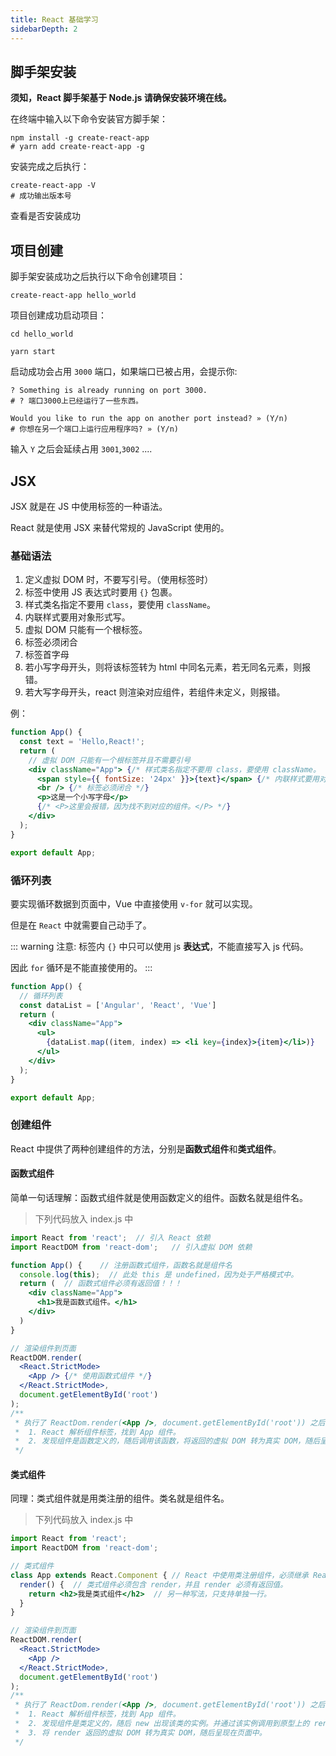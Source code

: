 ```yaml
---
title: React 基础学习
sidebarDepth: 2
---
```


## 脚手架安装

**须知，React 脚手架基于 Node.js 请确保安装环境在线。**

在终端中输入以下命令安装官方脚手架：

```shell
npm install -g create-react-app
# yarn add create-react-app -g
```

安装完成之后执行：

```shell
create-react-app -V
# 成功输出版本号
```

查看是否安装成功

## 项目创建

脚手架安装成功之后执行以下命令创建项目：

```shell
create-react-app hello_world
```

项目创建成功启动项目：

```shell
cd hello_world

yarn start
```

启动成功会占用 `3000` 端口，如果端口已被占用，会提示你:

```shell
? Something is already running on port 3000.
# ? 端口3000上已经运行了一些东西。

Would you like to run the app on another port instead? » (Y/n)
# 你想在另一个端口上运行应用程序吗? » (Y/n)
```

输入 `Y` 之后会延续占用 `3001`,`3002` ....

## JSX

JSX 就是在 JS 中使用标签的一种语法。

React 就是使用 JSX 来替代常规的 JavaScript 使用的。

### 基础语法

1. 定义虚拟 DOM 时，不要写引号。（使用标签时）
2. 标签中使用 JS 表达式时要用 `{}` 包裹。
3. 样式类名指定不要用 `class`，要使用 `className`。
4. 内联样式要用对象形式写。
5. 虚拟 DOM 只能有一个根标签。
6. 标签必须闭合
7. 标签首字母
  1. 若小写字母开头，则将该标签转为 html 中同名元素，若无同名元素，则报错。
  2. 若大写字母开头，react 则渲染对应组件，若组件未定义，则报错。

例：

```jsx
function App() {
  const text = 'Hello,React!';
  return (
    // 虚拟 DOM 只能有一个根标签并且不需要引号
    <div className="App"> {/* 样式类名指定不要用 class，要使用 className。 */}
      <span style={{ fontSize: '24px' }}>{text}</span> {/* 内联样式要用对象形式写。 */}
      <br /> {/* 标签必须闭合 */}
      <p>这是一个小写字母</p>
      {/* <P>这里会报错，因为找不到对应的组件。</P> */}
    </div>
  );
}

export default App;
```

### 循环列表

要实现循环数据到页面中，Vue 中直接使用 `v-for` 就可以实现。

但是在 `React` 中就需要自己动手了。

::: warning 注意:
标签内 `{}` 中只可以使用 js **表达式**，不能直接写入 js 代码。

因此 `for` 循环是不能直接使用的。
:::

```jsx
function App() {
  // 循环列表
  const dataList = ['Angular', 'React', 'Vue']
  return (
    <div className="App">
      <ul>
        {dataList.map((item, index) => <li key={index}>{item}</li>)}
      </ul>
    </div>
  );
}

export default App;
```

### 创建组件

React 中提供了两种创建组件的方法，分别是**函数式组件**和**类式组件**。

#### 函数式组件

简单一句话理解：函数式组件就是使用函数定义的组件。函数名就是组件名。

> 下列代码放入 index.js 中

```jsx
import React from 'react';	// 引入 React 依赖
import ReactDOM from 'react-dom';	// 引入虚拟 DOM 依赖

function App() {	// 注册函数式组件，函数名就是组件名
  console.log(this);  // 此处 this 是 undefined，因为处于严格模式中。
  return (	// 函数式组件必须有返回值！！！
    <div className="App">
      <h1>我是函数式组件。</h1>
    </div>
  )
}

// 渲染组件到页面
ReactDOM.render(
  <React.StrictMode>
    <App />	{/* 使用函数式组件 */}
  </React.StrictMode>,
  document.getElementById('root')
);
/**
 * 执行了 ReactDom.render(<App />, document.getElementById('root')) 之后，发生了什么？
 *  1. React 解析组件标签，找到 App 组件。
 *  2. 发现组件是函数定义的，随后调用该函数，将返回的虚拟 DOM 转为真实 DOM，随后呈现在页面中。
 */
```

#### 类式组件

同理：类式组件就是用类注册的组件。类名就是组件名。

> 下列代码放入 index.js 中

```jsx
import React from 'react';
import ReactDOM from 'react-dom';

// 类式组件
class App extends React.Component { // React 中使用类注册组件，必须继承 React.Component
  render() {  // 类式组件必须包含 render，并且 render 必须有返回值。
    return <h2>我是类式组件</h2>	// 另一种写法，只支持单独一行。
  }
}

// 渲染组件到页面
ReactDOM.render(
  <React.StrictMode>
    <App />
  </React.StrictMode>,
  document.getElementById('root')
);
/**
 * 执行了 ReactDom.render(<App />, document.getElementById('root')) 之后，发生了什么？
 *  1. React 解析组件标签，找到 App 组件。
 *  2. 发现组件是类定义的，随后 new 出现该类的实例。并通过该实例调用到原型上的 render 方法。
 *  3. 将 render 返回的虚拟 DOM 转为真实 DOM，随后呈现在页面中。
 */
```

